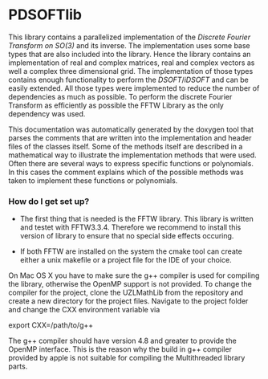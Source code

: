 # PDSOFTlib #

This library contains a parallelized implementation of the _Discrete Fourier Transform on SO(3)_ and its inverse. The implementation uses some base types that are also included into the library. Hence the library contains an implementation of real and complex matrices, real and complex vectors as well a complex three dimensional grid. The implementation of those types contains enough functionality to perform the _DSOFT_/_iDSOFT_ and can be easily extended. All those types were implemented to reduce the number of dependencies as much as possible. To perform the discrete Fourier Transform as efficiently as possible the FFTW Library as the only dependency was used.

This documentation was automatically generated by the doxygen tool that parses the comments that are written into the implementation and header files of the classes itself. Some of the methods itself are described in a mathematical way to illustrate the implementation methods that were used. Often there are several ways to express specific functions or polynomials. In this cases the comment explains which of the possible methods was taken to implement these functions or polynomials.

### How do I get set up? ###

* The first thing that is needed is the FFTW library. This library is written and testet with FFTW3.3.4. Therefore we recommend to install this version of library to ensure that no special side effects occuring.

* If both FFTW are installed on the system the cmake tool can create either a unix makefile or a project file for the IDE of your choice. 

On Mac OS X you have to make sure the g++ compiler is used for compiling the library, otherwise the OpenMP support is not provided. To change the compiler for the project, clone the UZLMathLib from the repository and create a new directory for the project files. Navigate to the project folder and change the CXX environment variable via

export CXX=/path/to/g++

The g++ compiler should have version 4.8 and greater to provide the OpenMP interface. This is the reason why the build in g++ compiler provided by apple is not suitable for compiling the Multithreaded library parts. 